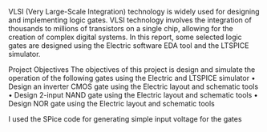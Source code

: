 VLSI (Very Large-Scale Integration) technology is widely used for designing and implementing logic gates. VLSI technology involves the integration of thousands to millions of transistors on a single chip, allowing for the creation of complex digital systems. In this report, some selected logic gates are designed using the  Electric software EDA tool and the LTSPICE simulator.

Project Objectives
The objectives of this project is design and simulate the operation of the following gates using the Electric and LTSPICE simulator
•	Design an inverter CMOS gate using the Electric layout and schematic tools
•	Design 2-input NAND gate using the Electric layout and schematic tools
•	Design NOR gate using the Electric layout and schematic tools

I used the SPice code for generating  simple input voltage for the gates

